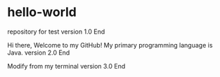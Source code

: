 # hello-world
repository for test
version 1.0 End

Hi there,
  Welcome to my GitHub! My primary programming language is Java.
version 2.0 End

Modify from my terminal
version 3.0 End 
